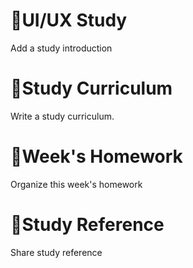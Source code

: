 # 📕UI/UX Study
Add a study introduction

# 📝Study Curriculum
Write a study curriculum.

# 📅Week's Homework
Organize this week's homework

# 📑Study Reference
Share study reference


